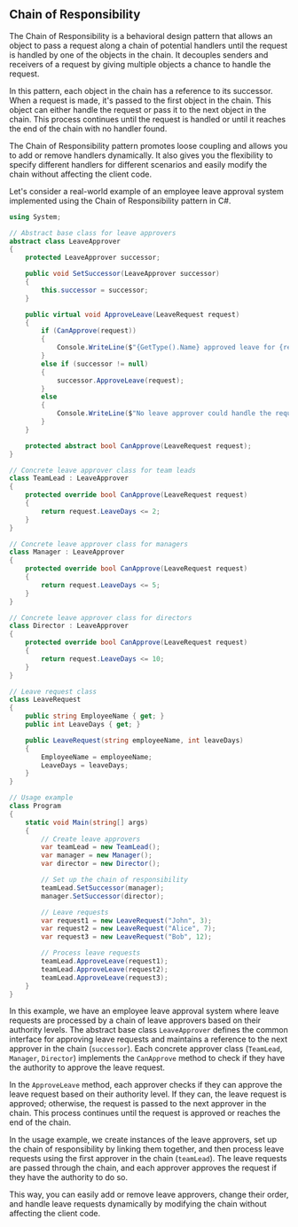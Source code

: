 ## Chain of Responsibility 
The Chain of Responsibility is a behavioral design pattern that allows an object to pass a request along a chain of potential handlers until the request is handled by one of the objects in the chain. It decouples senders and receivers of a request by giving multiple objects a chance to handle the request.

In this pattern, each object in the chain has a reference to its successor. When a request is made, it's passed to the first object in the chain. This object can either handle the request or pass it to the next object in the chain. This process continues until the request is handled or until it reaches the end of the chain with no handler found.

The Chain of Responsibility pattern promotes loose coupling and allows you to add or remove handlers dynamically. It also gives you the flexibility to specify different handlers for different scenarios and easily modify the chain without affecting the client code.

Let's consider a real-world example of an employee leave approval system implemented using the Chain of Responsibility pattern in C#.

```csharp
using System;

// Abstract base class for leave approvers
abstract class LeaveApprover
{
    protected LeaveApprover successor;

    public void SetSuccessor(LeaveApprover successor)
    {
        this.successor = successor;
    }

    public virtual void ApproveLeave(LeaveRequest request)
    {
        if (CanApprove(request))
        {
            Console.WriteLine($"{GetType().Name} approved leave for {request.EmployeeName}.");
        }
        else if (successor != null)
        {
            successor.ApproveLeave(request);
        }
        else
        {
            Console.WriteLine($"No leave approver could handle the request for {request.EmployeeName}.");
        }
    }

    protected abstract bool CanApprove(LeaveRequest request);
}

// Concrete leave approver class for team leads
class TeamLead : LeaveApprover
{
    protected override bool CanApprove(LeaveRequest request)
    {
        return request.LeaveDays <= 2;
    }
}

// Concrete leave approver class for managers
class Manager : LeaveApprover
{
    protected override bool CanApprove(LeaveRequest request)
    {
        return request.LeaveDays <= 5;
    }
}

// Concrete leave approver class for directors
class Director : LeaveApprover
{
    protected override bool CanApprove(LeaveRequest request)
    {
        return request.LeaveDays <= 10;
    }
}

// Leave request class
class LeaveRequest
{
    public string EmployeeName { get; }
    public int LeaveDays { get; }

    public LeaveRequest(string employeeName, int leaveDays)
    {
        EmployeeName = employeeName;
        LeaveDays = leaveDays;
    }
}

// Usage example
class Program
{
    static void Main(string[] args)
    {
        // Create leave approvers
        var teamLead = new TeamLead();
        var manager = new Manager();
        var director = new Director();

        // Set up the chain of responsibility
        teamLead.SetSuccessor(manager);
        manager.SetSuccessor(director);

        // Leave requests
        var request1 = new LeaveRequest("John", 3);
        var request2 = new LeaveRequest("Alice", 7);
        var request3 = new LeaveRequest("Bob", 12);

        // Process leave requests
        teamLead.ApproveLeave(request1);
        teamLead.ApproveLeave(request2);
        teamLead.ApproveLeave(request3);
    }
}
```

In this example, we have an employee leave approval system where leave requests are processed by a chain of leave approvers based on their authority levels. The abstract base class `LeaveApprover` defines the common interface for approving leave requests and maintains a reference to the next approver in the chain (`successor`). Each concrete approver class (`TeamLead`, `Manager`, `Director`) implements the `CanApprove` method to check if they have the authority to approve the leave request.

In the `ApproveLeave` method, each approver checks if they can approve the leave request based on their authority level. If they can, the leave request is approved; otherwise, the request is passed to the next approver in the chain. This process continues until the request is approved or reaches the end of the chain.

In the usage example, we create instances of the leave approvers, set up the chain of responsibility by linking them together, and then process leave requests using the first approver in the chain (`teamLead`). The leave requests are passed through the chain, and each approver approves the request if they have the authority to do so.

This way, you can easily add or remove leave approvers, change their order, and handle leave requests dynamically by modifying the chain without affecting the client code.